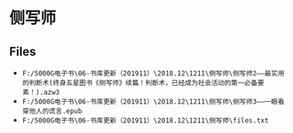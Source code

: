 # 侧写师

## Files

- `F:/5000G电子书\06-书库更新（201911）\2018.12\1211\侧写师\侧写师2——最实用的判断术(终身五星图书《侧写师》续篇！判断术，已经成为社会活动的第一必备要素！).azw3`
- `F:/5000G电子书\06-书库更新（201911）\2018.12\1211\侧写师\侧写师3——一眼看穿他人的谎言.epub`
- `F:/5000G电子书\06-书库更新（201911）\2018.12\1211\侧写师\files.txt`
